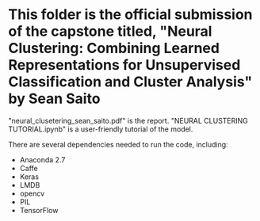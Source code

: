 # This folder is the official submission of the capstone titled, "Neural Clustering: Combining Learned Representations for Unsupervised Classification and Cluster Analysis" by Sean Saito

"neural_clusetering_sean_saito.pdf" is the report. "NEURAL CLUSTERING TUTORIAL.ipynb" is a user-friendly tutorial of the model.

There are several dependencies needed to run the code, including:
* Anaconda 2.7
* Caffe
* Keras
* LMDB
* opencv
* PIL
* TensorFlow


